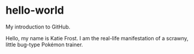# hello-world
My introduction to GitHub.

Hello, my name is Katie Frost. I am the real-life manifestation of a scrawny, little bug-type Pokémon trainer.
